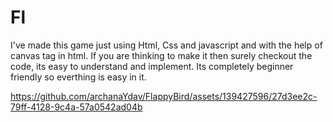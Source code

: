 # Fl
I've made this game just using Html, Css and javascript and with the help of canvas tag in html. If you are thinking to make it then surely checkout the code, its easy to understand and implement. Its completely beginner friendly so everthing is easy in it.




https://github.com/archanaYdav/FlappyBird/assets/139427596/27d3ee2c-79ff-4128-9c4a-57a0542ad04b


